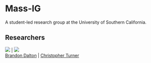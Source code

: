 # Mass-IG  
A student-led research group at the University of Southern California.

## Researchers  
<img src="https://avatars2.githubusercontent.com/u/22716543?v=4&s=200" /> | <img src="https://avatars3.githubusercontent.com/u/2086667?v=4&s=200" />   
[Brandon Dalton](https://github.com/Brandon7CC) | [Christopher Turner](https://github.com/christopherturner)
